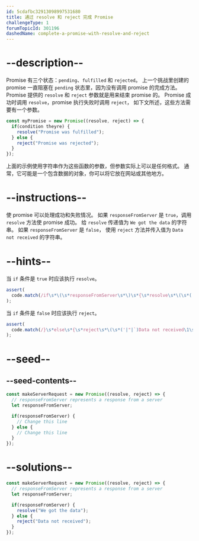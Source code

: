 ```yaml
---
id: 5cdafbc32913098997531680
title: 通过 resolve 和 reject 完成 Promise
challengeType: 1
forumTopicId: 301196
dashedName: complete-a-promise-with-resolve-and-reject
---
```


# --description--

Promise 有三个状态：`pending`、`fulfilled` 和 `rejected`。 上一个挑战里创建的 promise 一直阻塞在 `pending` 状态里，因为没有调用 promise 的完成方法。 Promise 提供的 `resolve` 和 `reject` 参数就是用来结束 promise 的。 Promise 成功时调用 `resolve`，promise 执行失败时调用 `reject`， 如下文所述，这些方法需要有一个参数。

```js
const myPromise = new Promise((resolve, reject) => {
  if(condition theyre) {
    resolve("Promise was fulfilled");
  } else {
    reject("Promise was rejected");
  }
});
```

上面的示例使用字符串作为这些函数的参数，但参数实际上可以是任何格式。 通常，它可能是一个包含数据的对象，你可以将它放在网站或其他地方。

# --instructions--

使 promise 可以处理成功和失败情况。 如果 `responseFromServer` 是 `true`，调用 `resolve` 方法使 promise 成功。 给 `resolve` 传递值为 `We got the data` 的字符串。 如果 `responseFromServer` 是 `false`， 使用 `reject` 方法并传入值为 `Data not received` 的字符串。

# --hints--

当 `if` 条件是 `true` 时应该执行 `resolve`。

```js
assert(
  code.match(/if\s*\(\s*responseFromServer\s*\)\s*{\s*resolve\s*\(\s*('|"|`)We got the data\1\s*\)(\s*|\s*;\s*)}/g)
);
```

当 `if` 条件是 `false` 时应该执行 `reject`。

```js
assert(
  code.match(/}\s*else\s*{\s*reject\s*\(\s*('|"|`)Data not received\1\s*\)(\s*|\s*;\s*)}/g)
);
```

# --seed--

## --seed-contents--

```js
const makeServerRequest = new Promise((resolve, reject) => {
  // responseFromServer represents a response from a server
  let responseFromServer;

  if(responseFromServer) {
    // Change this line
  } else {  
    // Change this line
  }
});
```

# --solutions--

```js
const makeServerRequest = new Promise((resolve, reject) => {
  // responseFromServer represents a response from a server
  let responseFromServer;

  if(responseFromServer) {
    resolve("We got the data");
  } else {  
    reject("Data not received");
  }
});
```
